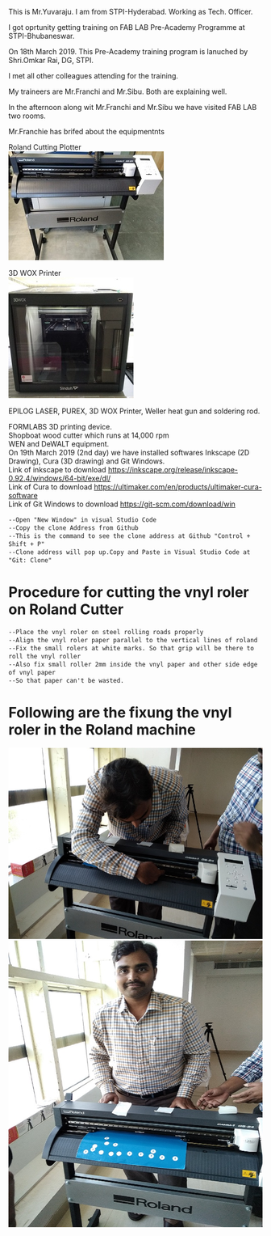 This is Mr.Yuvaraju. I am from STPI-Hyderabad. Working as Tech. Officer.<br>

I got oprtunity getting training on FAB LAB Pre-Academy Programme at STPI-Bhubaneswar.<br>

On 18th March 2019. This Pre-Academy training program is lanuched by Shri.Omkar Rai, DG, STPI.<br>

I met all other colleagues attending for the training.<br>

My traineers are Mr.Franchi and Mr.Sibu. Both are explaining well.<br>

In the afternoon along wit Mr.Franchi and Mr.Sibu we have visited FAB LAB two rooms.<br>

Mr.Franchie has brifed about the equipmentnts <br>

Roland Cutting Plotter <br>
![Roland Cutting Plotter Image](img/rolandcuttingplotter.jpg)<br>

3D WOX Printer <br>
![3D WOX Printer](img/Sindoh_3DWOX_Printer.jpg)<br>

EPILOG LASER, PUREX, 3D WOX Printer, Weller heat gun and soldering rod.<br>

FORMLABS 3D printing device.<br>
Shopboat wood cutter which runs at 14,000 rpm<br>
WEN and DeWALT equipment.<br>
On 19th March 2019 (2nd day) we have installed softwares Inkscape (2D Drawing), Cura (3D drawing) and Git Windows.<br>
Link of inkscape to download https://inkscape.org/release/inkscape-0.92.4/windows/64-bit/exe/dl/ <br>
Link of Cura to download https://ultimaker.com/en/products/ultimaker-cura-software <br>
Link of Git Windows to download https://git-scm.com/download/win <br>

    --Open "New Window" in visual Studio Code
    --Copy the clone Address from Github
    --This is the command to see the clone address at Github "Control + Shift + P"
    --Clone address will pop up.Copy and Paste in Visual Studio Code at "Git: Clone"   
# Procedure for cutting the vnyl roler on Roland Cutter <br>

    --Place the vnyl roler on steel rolling roads properly
    --Align the vnyl roler paper parallel to the vertical lines of roland
    --Fix the small rolers at white marks. So that grip will be there to roll the vnyl roller
    --Also fix small roller 2mm inside the vnyl paper and other side edge of vnyl paper
    --So that paper can't be wasted.
    
# Following are the fixung the vnyl roler in the Roland machine <br>
![](img/roland_vnyl_cutter-1.jpg)<br>
![](img/roland_vnyl_cutter-2.jpg)<br>
